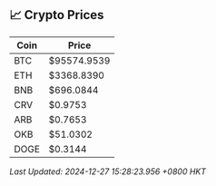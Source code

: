 ## 📈 Crypto Prices

| Coin | Price |
| ---- | ----- |
| BTC | $95574.9539 |
| ETH | $3368.8390 |
| BNB | $696.0844 |
| CRV | $0.9753 |
| ARB | $0.7653 |
| OKB | $51.0302 |
| DOGE | $0.3144 |

_Last Updated: 2024-12-27 15:28:23.956 +0800 HKT_